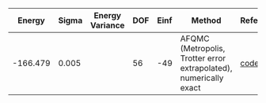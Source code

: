 | Energy   | Sigma | Energy Variance | DOF | Einf | Method                                                       | Reference |
|----------|-------|-----------------|-----|------|--------------------------------------------------------------|-----------|
| -166.479 | 0.005 |                 | 56  | -49  | AFQMC (Metropolis, Trotter error extrapolated), numerically exact | [code](https://github.com/yyang606/varbench_AFQMC) |
